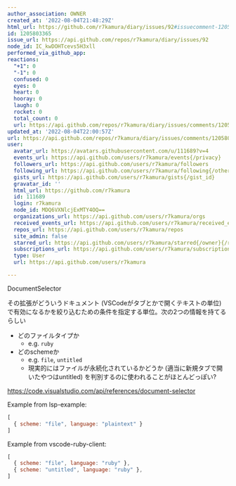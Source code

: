 ```yaml
---
author_association: OWNER
created_at: '2022-08-04T21:48:29Z'
html_url: https://github.com/r7kamura/diary/issues/92#issuecomment-1205803365
id: 1205803365
issue_url: https://api.github.com/repos/r7kamura/diary/issues/92
node_id: IC_kwDOHTcevs5H3xll
performed_via_github_app: 
reactions:
  "+1": 0
  "-1": 0
  confused: 0
  eyes: 0
  heart: 0
  hooray: 0
  laugh: 0
  rocket: 0
  total_count: 0
  url: https://api.github.com/repos/r7kamura/diary/issues/comments/1205803365/reactions
updated_at: '2022-08-04T22:00:57Z'
url: https://api.github.com/repos/r7kamura/diary/issues/comments/1205803365
user:
  avatar_url: https://avatars.githubusercontent.com/u/111689?v=4
  events_url: https://api.github.com/users/r7kamura/events{/privacy}
  followers_url: https://api.github.com/users/r7kamura/followers
  following_url: https://api.github.com/users/r7kamura/following{/other_user}
  gists_url: https://api.github.com/users/r7kamura/gists{/gist_id}
  gravatar_id: ''
  html_url: https://github.com/r7kamura
  id: 111689
  login: r7kamura
  node_id: MDQ6VXNlcjExMTY4OQ==
  organizations_url: https://api.github.com/users/r7kamura/orgs
  received_events_url: https://api.github.com/users/r7kamura/received_events
  repos_url: https://api.github.com/users/r7kamura/repos
  site_admin: false
  starred_url: https://api.github.com/users/r7kamura/starred{/owner}{/repo}
  subscriptions_url: https://api.github.com/users/r7kamura/subscriptions
  type: User
  url: https://api.github.com/users/r7kamura

---
```

DocumentSelector

その拡張がどういうドキュメント (VSCodeがタブとかで開くテキストの単位) で有効になるかを絞り込むための条件を指定する単位。次の2つの情報を持てるらしい

- どのファイルタイプか
    - e.g. `ruby`
- どのschemeか
    - e.g. `file`, `untitled`
    - 現実的にはファイルが永続化されているかどうか (適当に新規タブで開いたやつはuntitled) を判別するのに使われることがほとんどっぽい?

https://code.visualstudio.com/api/references/document-selector

Example from lsp-example:

```js
[
  { scheme: "file", language: "plaintext" }
]
```

Example from vscode-ruby-client:

```js
[
  { scheme: "file", language: "ruby" },
  { scheme: "untitled", language: "ruby" },
]
```